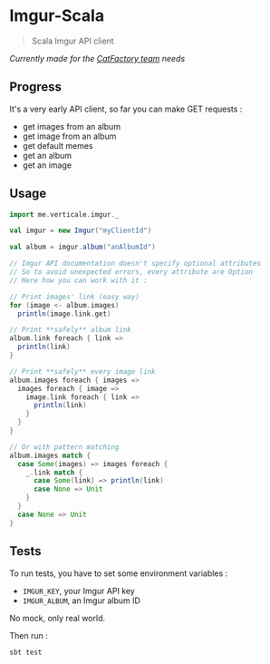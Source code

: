 # Imgur-Scala

> Scala Imgur API client

*Currently made for the [CatFactory team](https://github.com/CatFactoryTeam) needs*

## Progress

It's a very early API client, so far you can make GET requests :
- get images from an album
- get image from an album
- get default memes
- get an album
- get an image

## Usage

```scala
import me.verticale.imgur._

val imgur = new Imgur("myClientId")

val album = imgur.album("anAlbumId")

// Imgur API documentation doesn't specify optional attributes
// So to avoid unexpected errors, every attribute are Option
// Here how you can work with it :

// Print images' link (easy way)
for (image <- album.images)
  println(image.link.get)

// Print **safely** album link
album.link foreach { link =>
  println(link)
}

// Print **safely** every image link
album.images foreach { images =>
  images foreach { image =>
    image.link foreach { link =>
      println(link)
    }
  }
}

// Or with pattern matching
album.images match {
  case Some(images) => images foreach {
    _.link match {
      case Some(link) => println(link)
      case None => Unit
    }
  }
  case None => Unit
}
```

## Tests

To run tests, you have to set some environment variables :

- `IMGUR_KEY`, your Imgur API key
- `IMGUR_ALBUM`, an Imgur album ID

No mock, only real world.

Then run :

`sbt test`
